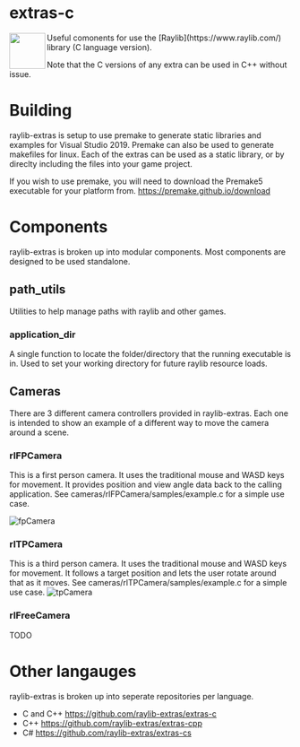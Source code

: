 # extras-c
<img align="left" src="https://github.com/raysan5/raylib/raw/master/logo/raylib_logo_animation.gif" width="64">
Useful comonents for use the [Raylib](https://www.raylib.com/) library (C language version). 

Note that the C versions of any extra can be used in C++ without issue.

# Building
raylib-extras is setup to use premake to generate static libraries and examples for Visual Studio 2019. Premake can also be used to generate makefiles for linux. Each of the extras can be used as a static library, or by direclty including the files into your game project.

If you wish to use premake, you will need to download the Premake5 executable for your platform from. https://premake.github.io/download

# Components
raylib-extras is broken up into modular components. Most components are designed to be used standalone.

## path_utils
Utilities to help manage paths with raylib and other games.

### application_dir
A single function to locate the folder/directory that the running executable is in. Used to set your working directory for future raylib resource loads.

## Cameras
There are 3 different camera controllers provided in raylib-extras. Each one is intended to show an example of a different way to move the camera around a scene.

### rlFPCamera
This is a first person camera. It uses the traditional mouse and WASD keys for movement. It provides position and view angle data back to the calling application.
See cameras/rlFPCamera/samples/example.c for a simple use case.

![fpCamera](https://user-images.githubusercontent.com/322174/136627569-64e0b660-d846-4b1c-9239-5e09b030b2aa.gif)

### rlTPCamera
This is a third person camera. It uses the traditional mouse and WASD keys for movement. It follows a target position and lets the user rotate around that as it moves.
See cameras/rlTPCamera/samples/example.c for a simple use case.
![tpCamera](https://user-images.githubusercontent.com/322174/136641801-3f7f0a05-e79a-4f67-b05a-217e183eedde.gif)

### rlFreeCamera
TODO

# Other langauges
raylib-extras is broken up into seperate repositories per language.

 * C and C++ https://github.com/raylib-extras/extras-c 
 * C++ https://github.com/raylib-extras/extras-cpp
 * C# https://github.com/raylib-extras/extras-cs

